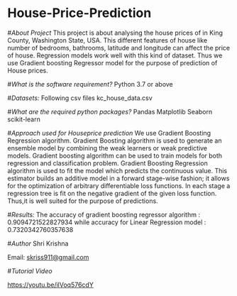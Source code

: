 # House-Price-Prediction
#*About Project*
This project is about analysing the house prices of in King County, Washington State, USA. This different features of house like number of bedrooms, bathrooms, latitude and longitude can affect the price of house. Regression models work well with this kind of dataset. Thus we use Gradient boosting Regressor model for the purpose of prediction of House prices.

#*What is the software requirement?*
Python 3.7 or above

#*Datasets:* Following csv files
kc_house_data.csv

#*What are the required python packages?*
Pandas
Matplotlib
Seaborn
scikit-learn

#*Approach used for Houseprice prediction*
We use Gradient Boosting Regression algorithm.
Gradient Boosting algorithm is used to generate an ensemble model by combining the weak learners or weak predictive models. Gradient boosting algorithm can be used to train models for both regression and classification problem. Gradient Boosting Regression algorithm is used to fit the model which predicts the continuous value.
This estimator builds an additive model in a forward stage-wise fashion; it allows for the optimization of arbitrary differentiable loss functions. In each stage a regression tree is fit on the negative gradient of the given loss function.
Thus,it is well suited for the purpose of predictions.

#*Results:*
The accuracy of gradient boosting regressor algorithm : 0.9094721522827934 
while accuracy for Linear Regression model : 0.7320342760357638

#*Author*
Shri Krishna

Email: skriss911@gmail.com

#*Tutorial Video*

https://youtu.be/ilVoq576cdY
